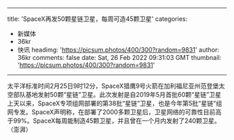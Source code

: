 
---
title: 'SpaceX再发50颗星链卫星，每周可造45颗卫星'
categories: 
 - 新媒体
 - 36kr
 - 快讯
headimg: 'https://picsum.photos/400/300?random=9831'
author: 36kr
comments: false
date: Sat, 26 Feb 2022 09:31:03 GMT
thumbnail: 'https://picsum.photos/400/300?random=9831'
---

<div>   
太平洋标准时间2月25日9时12分，SpaceX猎鹰9号火箭在加利福尼亚州范登堡太空部队基地发射50颗“星链”卫星。此次发射是自2019年5月首批60颗“星链”卫星上天以来，SpaceX专项组网部署的第38批“星链”卫星，也是今年第5批“星链”组网专发。SpaceX声明称，在部署了2000多颗卫星后，卫星网络的可靠性目前高于99%。SpaceX每周能制造45颗卫星，并且曾在一个月内发射了240颗卫星。（澎湃）  
</div>
            